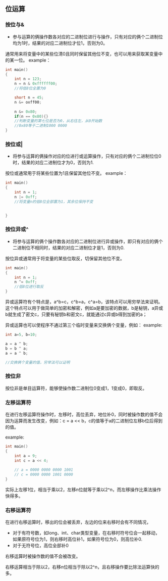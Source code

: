 ## 位运算
### 按位与&
- 参与运算的俩操作数各对应的二进制位进行与操作，只有对应的俩个二进制位均为1时，结果的对应二进制位才位1，否则为0。

通常用来将变量中的某些位清0且同时保留其他位不变，也可以用来获取某变量中的某一位。
example：
```c
int main()
{
    int n = 123;
    n = n & 0xffffff00;
    //将低8位全置为0

    short n = 45;
    n &= oxff00;
    
    n &= 0x80;
    if(n == 0x80){}
    //判断变量的第七位是否为0，从右往左，从0开始数
    //0x80等于二进制1000 0000
}

```

### 按位或|
- 将参与运算的俩操作对应的位进行或运算操作，只有对应的俩个二进制位位0时，结果的对应二进制位才为0，否则为1.

按位或通常用于将某些位置为1且保留其他位不变。
example：
```c
int main()
{
    int n = 1;
    n |= 0xff;
    //将变量n的低8位全部置为1，其余位保持不变

    
}
```

### 按位异或^
- 将参与运算的俩个操作数各对应的二进制位进行异或操作，即只有对应的俩个二进制位不相同时，结果的对应二进制位才是1，否则为0.


按位异或通常用于将变量的某些位取反，切保留其他位不变。
```c
int main()
{
    int n = 1;
    n ^= 0xff;
    //低8位进行取反
}
```

异或运算符有个特点是，a^b=c，c^b=a，c^a=b，该特点可以用穷举法来证明。
这个特点可以用于做简单的加密和解密，例如a是要加密的数据，b是秘钥，a异或b就生成了密文c，只要有秘钥b和密文c，就能通过c异或b得到加密的a；

异或运算也可以使程序不通过第三个临时变量来交换俩个变量，例如：
example:
```c
int a=5, b=10;

a = a ^ b;
b = b ^ a;
a = a ^ b;

//交换俩个变量的值，穷举法可以证明
```

### 按位非
按位非是单目运算符，能够使操作数二进制位0变成1，1变成0，即取反。


### 左移运算符
在进行左移运算符操作时，左移时，高位丢弃，地位补0，同时被操作数的值不会因为运算而发生改变，例如：c = a << b，c的值等于a的二进制位左移b位后得到的值。

example:
```c
int main()
{
    int a = 9;
    int c = a << 4;
    
    // a = 0000 0000 0000 1001
    // c = 0000 0000 1001 0000
}
```

实际上左移1位，相当于乘以2，左移n位就等于乘以2^n，而左移操作比乘法操作快得多。

### 右移运算符
在进行右移运算时，移出的位会被丢弃，左边的位来右移时会有不同情况，
- 对于有符号数，如long、int、char类型变量，在右移时符号位会一起移动，如果原符号位为1，则右移时高位补1，如果符号位为0，则高位补0.
- 对于无符号位，高位全部补0

右移运算时被操作数的值不会被改变。

右移运算相当于除以2，右移n位相当于除以2^n，且右移操作要比除法运算快的多。
